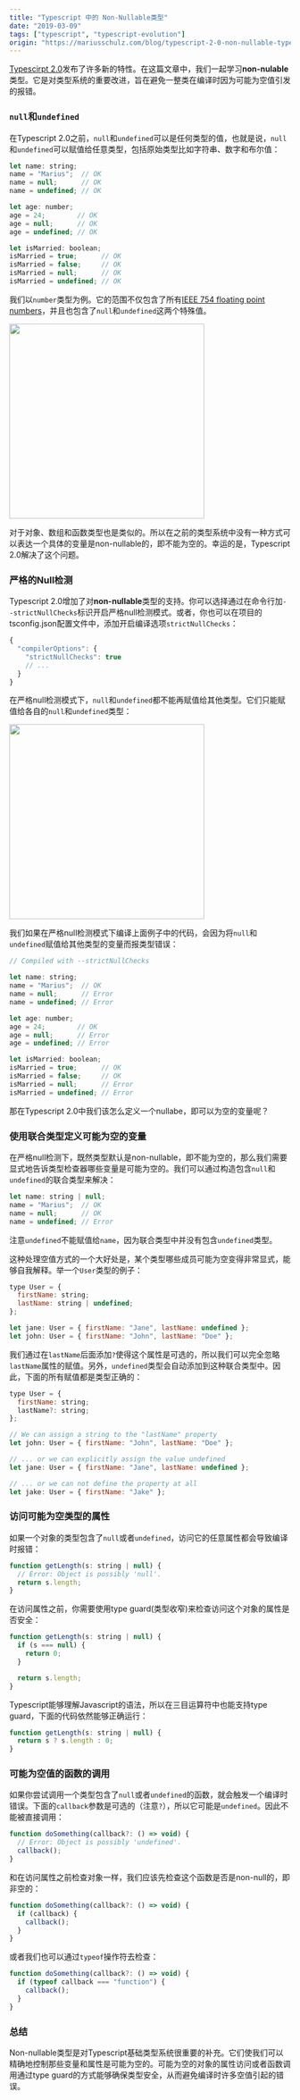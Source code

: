 ```yaml
---
title: "Typescript 中的 Non-Nullable类型"
date: "2019-03-09"
tags: ["typescript", "typescript-evolution"]
origin: "https://mariusschulz.com/blog/typescript-2-0-non-nullable-types"
---
```


[Typescirpt 2.0](https://blogs.msdn.microsoft.com/typescript/2016/09/22/announcing-typescript-2-0/)发布了许多新的特性。在这篇文章中，我们一起学习**non-nulable**类型。它是对类型系统的重要改进，旨在避免一整类在编译时因为可能为空值引发的报错。

### `null`和`undefined`

在Typescript 2.0之前，`null`和`undefined`可以是任何类型的值，也就是说，`null`和`undefined`可以赋值给任意类型，包括原始类型比如字符串、数字和布尔值：

```javascript
let name: string;
name = "Marius";  // OK
name = null;      // OK
name = undefined; // OK

let age: number;
age = 24;        // OK
age = null;      // OK
age = undefined; // OK

let isMarried: boolean;
isMarried = true;      // OK
isMarried = false;     // OK
isMarried = null;      // OK
isMarried = undefined; // OK
```

我们以`number`类型为例。它的范围不仅包含了所有[IEEE 754 floating point numbers](https://en.wikipedia.org/wiki/IEEE_754)，并且也包含了`null`和`undefined`这两个特殊值。

<img src="https://blog-1258648987.cos.ap-shanghai.myqcloud.com/blog/typescript-number-domain-with-null-and-undefined.png" width="349">

对于对象、数组和函数类型也是类似的。所以在之前的类型系统中没有一种方式可以表达一个具体的变量是non-nullable的，即不能为空的。幸运的是，Typescript 2.0解决了这个问题。

### 严格的Null检测

Typescript 2.0增加了对**non-nullable**类型的支持。你可以选择通过在命令行加`--strictNullChecks`标识开启严格null检测模式。或者，你也可以在项目的tsconfig.json配置文件中，添加开启编译选项`strictNullChecks`：

```javascript
{
  "compilerOptions": {
    "strictNullChecks": true
    // ...
  }
}
```

在严格null检测模式下，`null`和`undefined`都不能再赋值给其他类型。它们只能赋值给各自的`null`和`undefined`类型：

<img src="https://blog-1258648987.cos.ap-shanghai.myqcloud.com/blog/typescript-number-domain-without-null-and-undefined.png" width="349">

我们如果在严格null检测模式下编译上面例子中的代码，会因为将`null`和`undefined`赋值给其他类型的变量而报类型错误：

```javascript
// Compiled with --strictNullChecks

let name: string;
name = "Marius";  // OK
name = null;      // Error
name = undefined; // Error

let age: number;
age = 24;        // OK
age = null;      // Error
age = undefined; // Error

let isMarried: boolean;
isMarried = true;      // OK
isMarried = false;     // OK
isMarried = null;      // Error
isMarried = undefined; // Error
```

那在Typescript 2.0中我们该怎么定义一个nullabe，即可以为空的变量呢？

### 使用联合类型定义可能为空的变量

在严格null检测下，既然类型默认是non-nullable，即不能为空的，那么我们需要显式地告诉类型检查器哪些变量是可能为空的。我们可以通过构造包含`null`和`undefined`的联合类型来解决：

```javascript
let name: string | null;
name = "Marius";  // OK
name = null;      // OK
name = undefined; // Error
```

注意`undefined`不能赋值给`name`，因为联合类型中并没有包含`undefined`类型。

这种处理空值方式的一个大好处是，某个类型哪些成员可能为空变得非常显式，能够自我解释。举一个`User`类型的例子：

```javascript
type User = {
  firstName: string;
  lastName: string | undefined;
};

let jane: User = { firstName: "Jane", lastName: undefined };
let john: User = { firstName: "John", lastName: "Doe" };
```

我们通过在`lastName`后面添加`?`使得这个属性是可选的，所以我们可以完全忽略`lastName`属性的赋值。另外，`undefined`类型会自动添加到这种联合类型中。因此，下面的所有赋值都是类型正确的：

```javascript
type User = {
  firstName: string;
  lastName?: string;
};

// We can assign a string to the "lastName" property
let john: User = { firstName: "John", lastName: "Doe" };

// ... or we can explicitly assign the value undefined
let jane: User = { firstName: "Jane", lastName: undefined };

// ... or we can not define the property at all
let jake: User = { firstName: "Jake" };
```

### 访问可能为空类型的属性

如果一个对象的类型包含了`null`或者`undefined`，访问它的任意属性都会导致编译时报错：

```javascript
function getLength(s: string | null) {
  // Error: Object is possibly 'null'.
  return s.length;
}
```

在访问属性之前，你需要使用type guard(类型收窄)来检查访问这个对象的属性是否安全：

```javascript
function getLength(s: string | null) {
  if (s === null) {
    return 0;
  }

  return s.length;
}
```

Typescript能够理解Javascript的语法，所以在三目运算符中也能支持type guard，下面的代码依然能够正确运行：

```javascript
function getLength(s: string | null) {
  return s ? s.length : 0;
}
```

### 可能为空值的函数的调用

如果你尝试调用一个类型包含了`null`或者`undefined`的函数，就会触发一个编译时错误。下面的`callback`参数是可选的（注意`?`），所以它可能是`undefined`。因此不能被直接调用：

```javascript
function doSomething(callback?: () => void) {
  // Error: Object is possibly 'undefined'.
  callback();
}
```

和在访问属性之前检查对象一样，我们应该先检查这个函数是否是non-null的，即非空的：

```javascript
function doSomething(callback?: () => void) {
  if (callback) {
    callback();
  }
}
```

或者我们也可以通过`typeof`操作符去检查：

```javascript
function doSomething(callback?: () => void) {
  if (typeof callback === "function") {
    callback();
  }
}
```

### 总结

Non-nullable类型是对Typescript基础类型系统很重要的补充。它们使我们可以精确地控制那些变量和属性是可能为空的。可能为空的对象的属性访问或者函数调用通过type guard的方式能够确保类型安全，从而避免编译时许多空值引起的错误。
